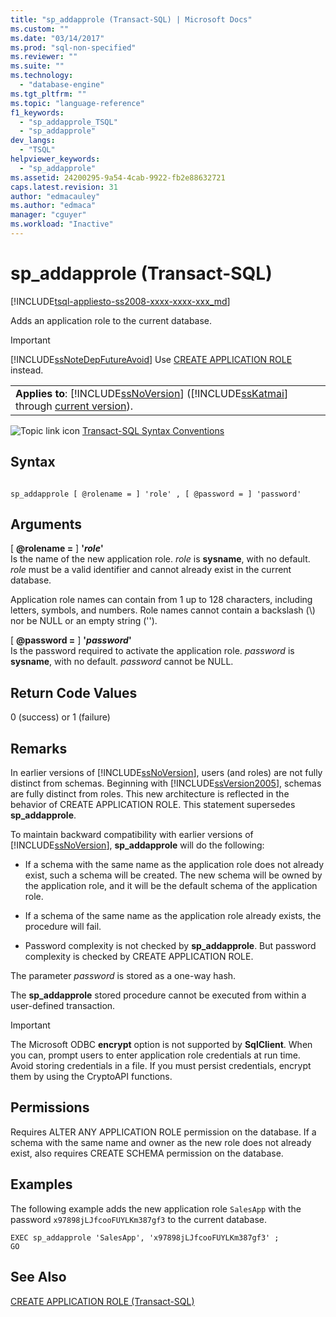 ```yaml
---
title: "sp_addapprole (Transact-SQL) | Microsoft Docs"
ms.custom: ""
ms.date: "03/14/2017"
ms.prod: "sql-non-specified"
ms.reviewer: ""
ms.suite: ""
ms.technology: 
  - "database-engine"
ms.tgt_pltfrm: ""
ms.topic: "language-reference"
f1_keywords: 
  - "sp_addapprole_TSQL"
  - "sp_addapprole"
dev_langs: 
  - "TSQL"
helpviewer_keywords: 
  - "sp_addapprole"
ms.assetid: 24200295-9a54-4cab-9922-fb2e88632721
caps.latest.revision: 31
author: "edmacauley"
ms.author: "edmaca"
manager: "cguyer"
ms.workload: "Inactive"
---
```

# sp_addapprole (Transact-SQL)
[!INCLUDE[tsql-appliesto-ss2008-xxxx-xxxx-xxx_md](../../includes/tsql-appliesto-ss2008-xxxx-xxxx-xxx-md.md)]

  Adds an application role to the current database.  
  
> [!IMPORTANT]  
>  [!INCLUDE[ssNoteDepFutureAvoid](../../includes/ssnotedepfutureavoid-md.md)] Use [CREATE APPLICATION ROLE](../../t-sql/statements/create-application-role-transact-sql.md) instead.  
  
||  
|-|  
|**Applies to**: [!INCLUDE[ssNoVersion](../../includes/ssnoversion-md.md)] ([!INCLUDE[ssKatmai](../../includes/sskatmai-md.md)] through [current version](http://go.microsoft.com/fwlink/p/?LinkId=299658)).|  
  
 ![Topic link icon](../../database-engine/configure-windows/media/topic-link.gif "Topic link icon") [Transact-SQL Syntax Conventions](../../t-sql/language-elements/transact-sql-syntax-conventions-transact-sql.md)  
  
## Syntax  
  
```  
  
sp_addapprole [ @rolename = ] 'role' , [ @password = ] 'password'  
```  
  
## Arguments  
 [ **@rolename =** ] **'***role***'**  
 Is the name of the new application role. *role* is **sysname**, with no default. *role* must be a valid identifier and cannot already exist in the current database.  
  
 Application role names can contain from 1 up to 128 characters, including letters, symbols, and numbers. Role names cannot contain a backslash (\\) nor be NULL or an empty string ('').  
  
 [ **@password =** ] **'***password***'**  
 Is the password required to activate the application role. *password* is **sysname**, with no default. *password* cannot be NULL.  
  
## Return Code Values  
 0 (success) or 1 (failure)  
  
## Remarks  
 In earlier versions of [!INCLUDE[ssNoVersion](../../includes/ssnoversion-md.md)], users (and roles) are not fully distinct from schemas. Beginning with [!INCLUDE[ssVersion2005](../../includes/ssversion2005-md.md)], schemas are fully distinct from roles. This new architecture is reflected in the behavior of CREATE APPLICATION ROLE. This statement supersedes **sp_addapprole**.  
  
 To maintain backward compatibility with earlier versions of [!INCLUDE[ssNoVersion](../../includes/ssnoversion-md.md)], **sp_addapprole** will do the following:  
  
-   If a schema with the same name as the application role does not already exist, such a schema will be created. The new schema will be owned by the application role, and it will be the default schema of the application role.  
  
-   If a schema of the same name as the application role already exists, the procedure will fail.  
  
-   Password complexity is not checked by **sp_addapprole**. But password complexity is checked by CREATE APPLICATION ROLE.  
  
 The parameter *password* is stored as a one-way hash.  
  
 The **sp_addapprole** stored procedure cannot be executed from within a user-defined transaction.  
  
> [!IMPORTANT]  
>  The Microsoft ODBC **encrypt** option is not supported by **SqlClient**. When you can, prompt users to enter application role credentials at run time. Avoid storing credentials in a file. If you must persist credentials, encrypt them by using the CryptoAPI functions.  
  
## Permissions  
 Requires ALTER ANY APPLICATION ROLE permission on the database. If a schema with the same name and owner as the new role does not already exist, also requires CREATE SCHEMA permission on the database.  
  
## Examples  
 The following example adds the new application role `SalesApp` with the password `x97898jLJfcooFUYLKm387gf3` to the current database.  
  
```  
EXEC sp_addapprole 'SalesApp', 'x97898jLJfcooFUYLKm387gf3' ;  
GO  
```  
  
## See Also  
 [CREATE APPLICATION ROLE &#40;Transact-SQL&#41;](../../t-sql/statements/create-application-role-transact-sql.md)  
  
  
